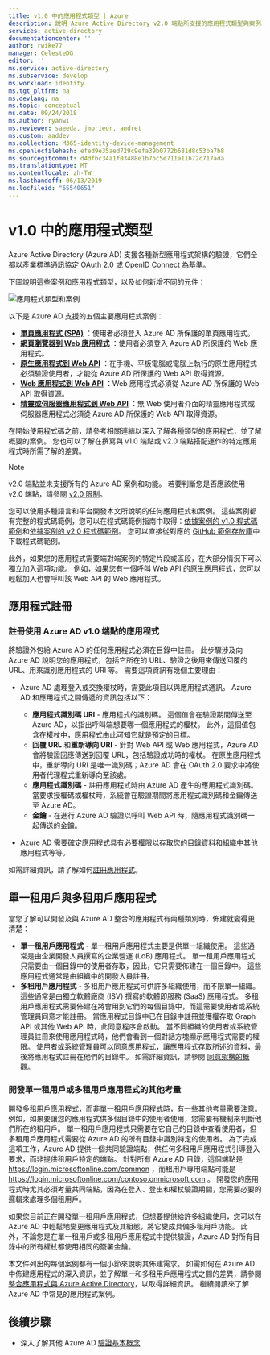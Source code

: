 ```yaml
---
title: v1.0 中的應用程式類型 | Azure
description: 說明 Azure Active Directory v2.0 端點所支援的應用程式類型與案例。
services: active-directory
documentationcenter: ''
author: rwike77
manager: CelesteDG
editor: ''
ms.service: active-directory
ms.subservice: develop
ms.workload: identity
ms.tgt_pltfrm: na
ms.devlang: na
ms.topic: conceptual
ms.date: 09/24/2018
ms.author: ryanwi
ms.reviewer: saeeda, jmprieur, andret
ms.custom: aaddev
ms.collection: M365-identity-device-management
ms.openlocfilehash: efed9e35aed729c9efa39b0772b681d8c53ba7b8
ms.sourcegitcommit: d4dfbc34a1f03488e1b7bc5e711a11b72c717ada
ms.translationtype: MT
ms.contentlocale: zh-TW
ms.lasthandoff: 06/13/2019
ms.locfileid: "65540651"
---
```

# <a name="application-types-in-v10"></a>v1.0 中的應用程式類型

Azure Active Directory (Azure AD) 支援各種新型應用程式架構的驗證，它們全都以產業標準通訊協定 OAuth 2.0 或 OpenID Connect 為基準。

下圖說明這些案例和應用程式類型，以及如何新增不同的元件：

![應用程式類型和案例](./media/authentication-scenarios/application_types_and_scenarios.png)

以下是 Azure AD 支援的五個主要應用程式案例：

- **[單頁應用程式 (SPA)](single-page-application.md)** ：使用者必須登入 Azure AD 所保護的單頁應用程式。
- **[網頁瀏覽器到 Web 應用程式](web-app.md)** ：使用者必須登入 Azure AD 所保護的 Web 應用程式。
- **[原生應用程式到 Web API](native-app.md)** ：在手機、平板電腦或電腦上執行的原生應用程式必須驗證使用者，才能從 Azure AD 所保護的 Web API 取得資源。
- **[Web 應用程式到 Web API](web-api.md)** ：Web 應用程式必須從 Azure AD 所保護的 Web API 取得資源。
- **[精靈或伺服器應用程式到 Web API](service-to-service.md)** ：無 Web 使用者介面的精靈應用程式或伺服器應用程式必須從 Azure AD 所保護的 Web API 取得資源。

在開始使用程式碼之前，請參考相關連結以深入了解各種類型的應用程式，並了解概要的案例。 您也可以了解在撰寫與 v1.0 端點或 v2.0 端點搭配運作的特定應用程式時所需了解的差異。

> [!NOTE]
> v2.0 端點並未支援所有的 Azure AD 案例和功能。 若要判斷您是否應該使用 v2.0 端點，請參閱 [v2.0 限制](active-directory-v2-limitations.md)。

您可以使用多種語言和平台開發本文所說明的任何應用程式和案例。 這些案例都有完整的程式碼範例，您可以在程式碼範例指南中取得：[依據案例的 v1.0 程式碼範例](sample-v1-code.md)和[依據案例的 v2.0 程式碼範例](sample-v2-code.md)。 您可以直接從對應的 [GitHub 範例存放庫](https://github.com/Azure-Samples?q=active-directory)中下載程式碼範例。

此外，如果您的應用程式需要端對端案例的特定片段或區段，在大部分情況下可以獨立加入這項功能。 例如，如果您有一個呼叫 Web API 的原生應用程式，您可以輕鬆加入也會呼叫該 Web API 的 Web 應用程式。

## <a name="app-registration"></a>應用程式註冊

### <a name="registering-an-app-that-uses-the-azure-ad-v10-endpoint"></a>註冊使用 Azure AD v1.0 端點的應用程式

將驗證外包給 Azure AD 的任何應用程式必須在目錄中註冊。 此步驟涉及向 Azure AD 說明您的應用程式，包括它所在的 URL、驗證之後用來傳送回覆的 URL、用來識別應用程式的 URI 等。 需要這項資訊有幾個主要理由：

* Azure AD 處理登入或交換權杖時，需要此項目以與應用程式通訊。 Azure AD 和應用程式之間傳遞的資訊包括以下：
  
  * **應用程式識別碼 URI** - 應用程式的識別碼。 這個值會在驗證期間傳送至 Azure AD，以指出呼叫端想要哪一個應用程式的權杖。 此外，這個值包含在權杖中，應用程式由此可知它就是預定的目標。
  * **回覆 URL** 和**重新導向 URI** - 針對 Web API 或 Web 應用程式，Azure AD 會將驗證回應傳送到回覆 URL，包括驗證成功時的權杖。 在原生應用程式中，重新導向 URI 是唯一識別碼；Azure AD 會在 OAuth 2.0 要求中將使用者代理程式重新導向至該處。
  * **應用程式識別碼** - 註冊應用程式時由 Azure AD 產生的應用程式識別碼。 當要求授權碼或權杖時，系統會在驗證期間將應用程式識別碼和金鑰傳送至 Azure AD。
  * **金鑰** - 在進行 Azure AD 驗證以呼叫 Web API 時，隨應用程式識別碼一起傳送的金鑰。
* Azure AD 需要確定應用程式具有必要權限以存取您的目錄資料和組織中其他應用程式等等。

如需詳細資訊，請了解如何[註冊應用程式](quickstart-register-app.md)。

## <a name="single-tenant-and-multi-tenant-apps"></a>單一租用戶與多租用戶應用程式

當您了解可以開發及與 Azure AD 整合的應用程式有兩種類別時，佈建就變得更清楚：

* **單一租用戶應用程式** - 單一租用戶應用程式主要是供單一組織使用。 這些通常是由企業開發人員撰寫的企業營運 (LoB) 應用程式。 單一租用戶應用程式只需要由一個目錄中的使用者存取，因此，它只需要佈建在一個目錄中。 這些應用程式通常是由組織中的開發人員註冊。
* **多租用戶應用程式** - 多租用戶應用程式可供許多組織使用，而不限單一組織。 這些通常是由獨立軟體廠商 (ISV) 撰寫的軟體即服務 (SaaS) 應用程式。 多租用戶應用程式需要佈建在將會用到它們的每個目錄中，而這需要使用者或系統管理員同意才能註冊。 當應用程式目錄中已在目錄中註冊並獲權存取 Graph API 或其他 Web API 時，此同意程序會啟動。 當不同組織的使用者或系統管理員註冊來使用應用程式時，他們會看到一個對話方塊顯示應用程式需要的權限。 使用者或系統管理員可以同意應用程式，讓應用程式存取所述的資料，最後將應用程式註冊在他們的目錄中。 如需詳細資訊，請參閱 [同意架構的概觀](consent-framework.md)。

### <a name="additional-considerations-when-developing-single-tenant-or-multi-tenant-apps"></a>開發單一租用戶或多租用戶應用程式的其他考量

開發多租用戶應用程式，而非單一租用戶應用程式時，有一些其他考量需要注意。 例如，如果要讓您的應用程式供多個目錄中的使用者使用，您需要有機制來判斷他們所在的租用戶。 單一租用戶應用程式只需要在它自己的目錄中查看使用者，但多租用戶應用程式需要從 Azure AD 的所有目錄中識別特定的使用者。 為了完成這項工作，Azure AD 提供一個共同驗證端點，供任何多租用戶應用程式引導登入要求，而非提供租用戶特定的端點。 針對所有 Azure AD 目錄，這個端點是 https://login.microsoftonline.com/common ，而租用戶專用端點可能是 https://login.microsoftonline.com/contoso.onmicrosoft.com 。 開發您的應用程式時尤其必須考量共同端點，因為在登入、登出和權杖驗證期間，您需要必要的邏輯來處理多個租用戶。

如果您目前正在開發單一租用戶應用程式，但想要提供給許多組織使用，您可以在 Azure AD 中輕鬆地變更應用程式及其組態，將它變成具備多租用戶功能。 此外，不論您是在單一租用戶或多租用戶應用程式中提供驗證，Azure AD 對所有目錄中的所有權杖都使用相同的簽署金鑰。

本文件列出的每個案例都有一個小節來說明其佈建需求。 如需如何在 Azure AD 中佈建應用程式的深入資訊，並了解單一和多租用戶應用程式之間的差異，請參閱[整合應用程式與 Azure Active Directory](quickstart-v1-integrate-apps-with-azure-ad.md)，以取得詳細資訊。 繼續閱讀來了解 Azure AD 中常見的應用程式案例。

## <a name="next-steps"></a>後續步驟

- 深入了解其他 Azure AD [驗證基本概念](authentication-scenarios.md)
